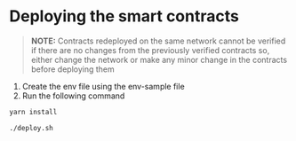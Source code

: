 # Deploying the smart contracts

> **NOTE:** Contracts redeployed on the same network cannot be verified if there are no changes from the previously verified contracts so, either change the network or make any minor change in the contracts before deploying them

1. Create the env file using the env-sample file
2. Run the following command

```bash
yarn install
```

```bash
./deploy.sh
```
